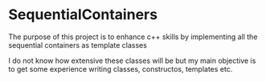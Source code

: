 # SequentialContainers
The purpose of this project is to enhance c++ skills by implementing all the sequential containers as template classes

I do not know how extensive these classes will be but my main objective is to get some experience writing classes, constructos, templates etc.